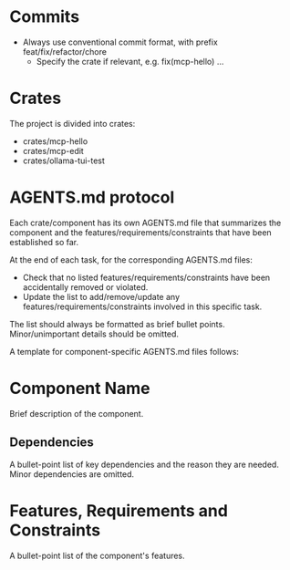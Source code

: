 # Commits
* Always use conventional commit format, with prefix feat/fix/refactor/chore
  * Specify the crate if relevant, e.g. fix(mcp-hello) ...

# Crates
The project is divided into crates:
* crates/mcp-hello
* crates/mcp-edit
* crates/ollama-tui-test

# AGENTS.md protocol
Each crate/component has its own AGENTS.md file that summarizes the component and the features/requirements/constraints that have been established so far.

At the end of each task, for the corresponding AGENTS.md files:
* Check that no listed features/requirements/constraints have been accidentally removed or violated.
* Update the list to add/remove/update any features/requirements/constraints involved in this specific task.

The list should always be formatted as brief bullet points. Minor/unimportant details should be omitted.

A template for component-specific AGENTS.md files follows:

# Component Name
Brief description of the component.

## Dependencies
A bullet-point list of key dependencies and the reason they are needed. Minor dependencies are omitted.

# Features, Requirements and Constraints
A bullet-point list of the component's features.
